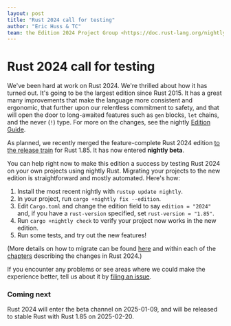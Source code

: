 ```yaml
---
layout: post
title: "Rust 2024 call for testing"
author: "Eric Huss & TC"
team: the Edition 2024 Project Group <https://doc.rust-lang.org/nightly/edition-guide/rust-2024/index.html>
---
```


# Rust 2024 call for testing

We've been hard at work on Rust 2024. We're thrilled about how it has turned out. It's going to be the largest edition since Rust 2015. It has a great many improvements that make the language more consistent and ergonomic, that further upon our relentless commitment to safety, and that will open the door to long-awaited features such as `gen` blocks, `let` chains, and the never (`!`) type. For more on the changes, see the nightly [Edition Guide](https://doc.rust-lang.org/nightly/edition-guide/rust-2024/index.html).

As planned, we recently merged the feature-complete Rust 2024 edition [to the release train](https://github.com/rust-lang/rust/pull/133349) for Rust 1.85. It has now entered **nightly beta**.

You can help right now to make this edition a success by testing Rust 2024 on your own projects using nightly Rust. Migrating your projects to the new edition is straightforward and mostly automated. Here's how:

1. Install the most recent nightly with `rustup update nightly`.
2. In your project, run `cargo +nightly fix --edition`.
3. Edit `Cargo.toml` and change the edition field to say `edition = "2024"` and, if you have a `rust-version` specified, set `rust-version = "1.85"`.
4. Run `cargo +nightly check` to verify your project now works in the new edition.
5. Run some tests, and try out the new features!

(More details on how to migrate can be found [here](https://doc.rust-lang.org/nightly/edition-guide/editions/transitioning-an-existing-project-to-a-new-edition.html) and within each of the [chapters](https://doc.rust-lang.org/nightly/edition-guide/rust-2024/index.html) describing the changes in Rust 2024.)

If you encounter any problems or see areas where we could make the experience better, tell us about it by [filing an issue](https://github.com/rust-lang/rust/issues/new/choose).

### Coming next

Rust 2024 will enter the beta channel on 2025-01-09, and will be released to stable Rust with Rust 1.85 on 2025-02-20.
